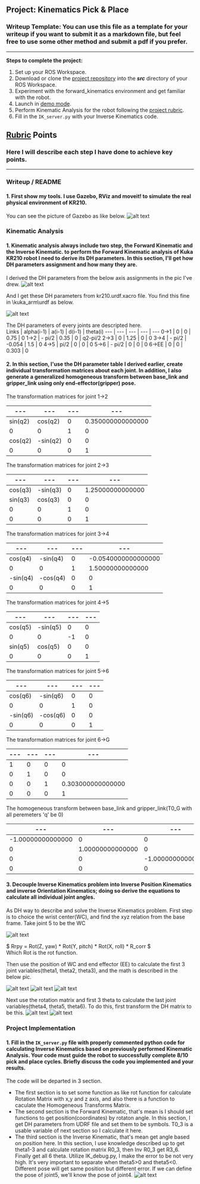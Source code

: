 ## Project: Kinematics Pick & Place
### Writeup Template: You can use this file as a template for your writeup if you want to submit it as a markdown file, but feel free to use some other method and submit a pdf if you prefer.

---


**Steps to complete the project:**  


1. Set up your ROS Workspace.
2. Download or clone the [project repository](https://github.com/udacity/RoboND-Kinematics-Project) into the ***src*** directory of your ROS Workspace.  
3. Experiment with the forward_kinematics environment and get familiar with the robot.
4. Launch in [demo mode](https://classroom.udacity.com/nanodegrees/nd209/parts/7b2fd2d7-e181-401e-977a-6158c77bf816/modules/8855de3f-2897-46c3-a805-628b5ecf045b/lessons/91d017b1-4493-4522-ad52-04a74a01094c/concepts/ae64bb91-e8c4-44c9-adbe-798e8f688193).
5. Perform Kinematic Analysis for the robot following the [project rubric](https://review.udacity.com/#!/rubrics/972/view).
6. Fill in the `IK_server.py` with your Inverse Kinematics code. 


[//]: # (Image References)

[image1]: ./misc_images/misc1.png
[image2]: ./misc_images/KR210_pic.png
[image3]: ./misc_images/urdf_file.png
[image4]: ./misc_images/DH_parm.png
[image5]: ./misc_images/WC.png
[image6]: ./misc_images/theta1.png
[image7]: ./misc_images/theta2.png
[image8]: ./misc_images/theta3.png
[image9]: ./misc_images/rr.png
[image10]: ./misc_images/R36.png
[image11]: ./misc_images/error.png

## [Rubric](https://review.udacity.com/#!/rubrics/972/view) Points
### Here I will describe each step I have done to achieve key points.

---
### Writeup / README

#### 1. First show my tools. I use Gazebo, RViz and moveit! to simulate the real physical environment of KR210.

You can see the picture of Gazebo as like below.
![alt text][image1]

### Kinematic Analysis
#### 1. Kinematic analysis always include two step, the Forward Kinematic and the Inverse Kinematic. to perform the Forward Kinematic analysis of Kuka KR210 robot I need to derive its DH parameters. In this section, I'll get how DH parameters assignment and how many they are. 

I derived the DH parameters from the below axis assignments in the pic I've drew.
![alt text][image2]

And I get these DH parameters from kr210.urdf.xacro file. You find this fine in \kuka_arm\urdf as below.

![alt text][image3]

The DH parameters of every joints are descripted here.  
Links | alpha(i-1) | a(i-1) | d(i-1) | theta(i)
--- | --- | --- | --- | ---
0->1 | 0 | 0 | 0.75 | 0
1->2 | - pi/2 | 0.35 | 0 | q2-pi/2
2->3 | 0 | 1.25 | 0 | 0
3->4 | - pi/2 | -0.054 | 1.5 | 0
4->5 | pi/2 | 0 | 0 | 0
5->6 | - pi/2 | 0 | 0 | 0
6->EE | 0 | 0 | 0.303 | 0

#### 2. In this section, I'use the DH parameter table I derived earlier, create individual transformation matrices about each joint. In addition,  I also generate a generalized homogeneous transform between base_link and gripper_link using only end-effector(gripper) pose.

The transformation matrices for joint 1->2

--- | --- | --- | ---
--- | --- | --- | ---
sin(q2) |  cos(q2) |  0 |  0.350000000000000 
0 |  0 |  1 |  0 
cos(q2) |  -sin(q2) |  0 |  0 
0 |  0 |  0 |  1

The transformation matrices for joint 2->3

--- | --- | --- | ---
--- | --- | --- | ---
cos(q3) |  -sin(q3) |  0 |  1.25000000000000 
sin(q3) |  cos(q3) |  0 |  0 
0 |  0 |  1 |  0 
0 |  0 |  0 |  1

The transformation matrices for joint 3->4

--- | --- | --- | ---
--- | --- | --- | ---
cos(q4) |  -sin(q4) |  0 |  -0.0540000000000000 
0 |  0 |  1 |  1.50000000000000 
-sin(q4) |  -cos(q4) |  0 |  0 
0 |  0 |  0 |  1

The transformation matrices for joint 4->5

--- | --- | --- | ---
--- | --- | --- | ---
cos(q5) |  -sin(q5) |  0 |  0 
0 |  0 |  -1 |  0 
sin(q5) |  cos(q5) |  0 |  0 
0 |  0 |  0 |  1

The transformation matrices for joint 5->6

--- | --- | --- | ---
--- | --- | --- | ---
cos(q6) |  -sin(q6) |  0 |  0 
0 |  0 |  1 |  0 
-sin(q6) |  -cos(q6) |  0 |  0 
0 |  0 |  0 |  1

The transformation matrices for joint 6->G

--- | --- | --- | ---
--- | --- | --- | ---
1 |  0 |  0 |  0 
0 |  1 |  0 |  0 
0 |  0 |  1 |  0.303000000000000 
0 |  0 |  0 |  1

The homogeneous transform between base_link and gripper_link(T0_G with all peremeters 'q' be 0)

--- | --- | --- | ---
--- | --- | --- | ---
-1.00000000000000 |  0 |  0 |  2.15300000000000 
0 |  1.00000000000000 |  0 |  0 
0 |  0 |  -1.00000000000000 |  1.94600000000000 
0 |  0 |  0 |  1.00000000000000
#### 3. Decouple Inverse Kinematics problem into Inverse Position Kinematics and inverse Orientation Kinematics; doing so derive the equations to calculate all individual joint angles.

As DH way to describe and solve the Inverse Kinematics problem. First step is to choice the wrist center(WC), and find the xyz relation from the base frame. Take joint 5 to be the WC

![alt text][image5]

$ Rrpy = Rot(Z, yaw) * Rot(Y, pitch) * Rot(X, roll) * R_corr $  
Which Rot is the rot function.

Then use the position of WC and end effector (EE) to calculate the first 3 joint variables(theta1, theta2, theta3), and the math is described in the below pic.

![alt text][image6]
![alt text][image7]
![alt text][image8]

Next use the rotation matrix and first 3 theta to calculate the last joint variables(theta4, theta5, theta6). To do this, first transform the DH matrix to be this.
![alt text][image9]
![alt text][image10]

### Project Implementation

#### 1. Fill in the `IK_server.py` file with properly commented python code for calculating Inverse Kinematics based on previously performed Kinematic Analysis. Your code must guide the robot to successfully complete 8/10 pick and place cycles. Briefly discuss the code you implemented and your results. 

The code will be departed in 3 section.  
* The first section is to set some function as like rot function for calculate Rotation Matrix with x,y and z axis, and also there is a function to caculate the Homogeneous Transforms Matrix.  
* The second section is the Forward Kinematic, that's mean is I should set functions to get position(coordinates) by rotaton angle. In this section, I get DH parameters from UDRF file and set them to be symbols. T0_3 is a usable variable of next section so I calculate it here.
* The third section is the Inverse Kinematic, that's mean get angle based on position here. In this section, I use knowledge described up to get theta1-3 and calculate rotation matrix R0_3, then Inv R0_3 get R3_6. Finally get all 6 theta. Utilize IK_debug.py, I make the error to be not very high. It's very important to separate when theta5>0 and theta5<0. Different pose will get same position but different error. If we can define the pose of joint5, we'll know the pose of joint4.
![alt text][image11]